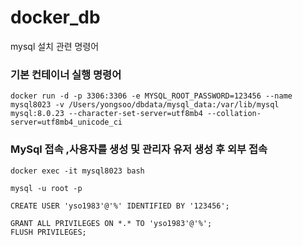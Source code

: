 # docker_db
mysql 설치 관련 명령어

### 기본 컨테이너 실행 명령어

```
docker run -d -p 3306:3306 -e MYSQL_ROOT_PASSWORD=123456 --name mysql8023 -v /Users/yongsoo/dbdata/mysql_data:/var/lib/mysql mysql:8.0.23 --character-set-server=utf8mb4 --collation-server=utf8mb4_unicode_ci
```

### MySql 접속 ,사용자를 생성 및 관리자 유저 생성 후 외부 접속

```
docker exec -it mysql8023 bash

mysql -u root -p

CREATE USER 'yso1983'@'%' IDENTIFIED BY '123456';

GRANT ALL PRIVILEGES ON *.* TO 'yso1983'@'%'; 
FLUSH PRIVILEGES;
```

